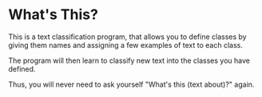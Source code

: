 # What's This?
This is a text classification program, that allows you to define classes
by giving them names and assigning a few examples of text to each class.

The program will then learn to classify new text into the classes you
have defined.

Thus, you will never need to ask yourself "What's this (text about)?" again.